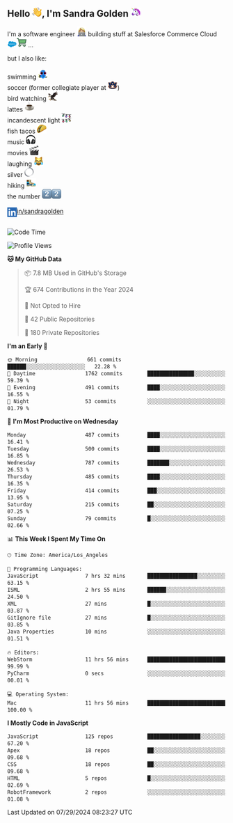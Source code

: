 ## Hello <img src="./static/emoji/wave.png" width="22" />, I'm Sandra Golden <img src="./static/emoji/unicorn-face.png" width="22" />

I'm a software engineer <img src="./static/emoji/female-technologist.png" width="22" /> building stuff at Salesforce Commerce Cloud <img src="./static/emoji/salesforce.png" width="22" /><img src="./static/emoji/commerce-cloud.png" width="22" />&nbsp;...

but I also like:<br/><br/>
swimming <img alt="swimming" src="./static/emoji/keep-swimming.png" width="22" /><br/>
soccer  (former collegiate player at <img src="./static/emoji/auburn.png" width="22" />)<br/>
bird watching <img src="./static/emoji/eagle.png" width="22" /><br/>
lattes <img src="./static/emoji/coffee.png" width="22" /><br/>
incandescent light <img src="./static/emoji/lights.png" width="22" /><br/>
fish tacos <img src="./static/emoji/taco.png" width="22" /><br/>
music <img src="./static/emoji/headphones.png" width="22" /><br/>
movies <img src="./static/emoji/movie-clapper.png" width="22" /><br/>
laughing <img src="./static/emoji/joy-cat.png" width="22" /><br/>
silver <img src="./static/emoji/silver-hoop.png" width="22" /><br/>
hiking <img src="./static/emoji/hiker.png" width="22" /><br/>
the number <img src="./static/emoji/two.png" width="22" /><img src="./static/emoji/two.png" width="22" />
<br/><br/>
<img align="left" alt="Sandra Golden | LinkedIn" width="22px" src="./static/emoji/linkedin.png" /> <a href="https://www.linkedin.com/in/sandragolden/">in/sandragolden</a>
<br/><br/>
<!--START_SECTION:waka-->
![Code Time](http://img.shields.io/badge/Code%20Time-481%20hrs%2034%20mins-blue)

![Profile Views](http://img.shields.io/badge/Profile%20Views-0-blue)

**🐱 My GitHub Data** 

> 📦 7.8 MB Used in GitHub's Storage 
 > 
> 🏆 674 Contributions in the Year 2024
 > 
> 🚫 Not Opted to Hire
 > 
> 📜 42 Public Repositories 
 > 
> 🔑 180 Private Repositories 
 > 
**I'm an Early 🐤** 

```text
🌞 Morning                661 commits         ██████░░░░░░░░░░░░░░░░░░░   22.28 % 
🌆 Daytime                1762 commits        ███████████████░░░░░░░░░░   59.39 % 
🌃 Evening                491 commits         ████░░░░░░░░░░░░░░░░░░░░░   16.55 % 
🌙 Night                  53 commits          ░░░░░░░░░░░░░░░░░░░░░░░░░   01.79 % 
```
📅 **I'm Most Productive on Wednesday** 

```text
Monday                   487 commits         ████░░░░░░░░░░░░░░░░░░░░░   16.41 % 
Tuesday                  500 commits         ████░░░░░░░░░░░░░░░░░░░░░   16.85 % 
Wednesday                787 commits         ███████░░░░░░░░░░░░░░░░░░   26.53 % 
Thursday                 485 commits         ████░░░░░░░░░░░░░░░░░░░░░   16.35 % 
Friday                   414 commits         ███░░░░░░░░░░░░░░░░░░░░░░   13.95 % 
Saturday                 215 commits         ██░░░░░░░░░░░░░░░░░░░░░░░   07.25 % 
Sunday                   79 commits          █░░░░░░░░░░░░░░░░░░░░░░░░   02.66 % 
```


📊 **This Week I Spent My Time On** 

```text
🕑︎ Time Zone: America/Los_Angeles

💬 Programming Languages: 
JavaScript               7 hrs 32 mins       ████████████████░░░░░░░░░   63.15 % 
ISML                     2 hrs 55 mins       ██████░░░░░░░░░░░░░░░░░░░   24.50 % 
XML                      27 mins             █░░░░░░░░░░░░░░░░░░░░░░░░   03.87 % 
GitIgnore file           27 mins             █░░░░░░░░░░░░░░░░░░░░░░░░   03.85 % 
Java Properties          10 mins             ░░░░░░░░░░░░░░░░░░░░░░░░░   01.51 % 

🔥 Editors: 
WebStorm                 11 hrs 56 mins      █████████████████████████   99.99 % 
PyCharm                  0 secs              ░░░░░░░░░░░░░░░░░░░░░░░░░   00.01 % 

💻 Operating System: 
Mac                      11 hrs 56 mins      █████████████████████████   100.00 % 
```

**I Mostly Code in JavaScript** 

```text
JavaScript               125 repos           █████████████████░░░░░░░░   67.20 % 
Apex                     18 repos            ██░░░░░░░░░░░░░░░░░░░░░░░   09.68 % 
CSS                      18 repos            ██░░░░░░░░░░░░░░░░░░░░░░░   09.68 % 
HTML                     5 repos             █░░░░░░░░░░░░░░░░░░░░░░░░   02.69 % 
RobotFramework           2 repos             ░░░░░░░░░░░░░░░░░░░░░░░░░   01.08 % 
```




 Last Updated on 07/29/2024 08:23:27 UTC
<!--END_SECTION:waka-->
